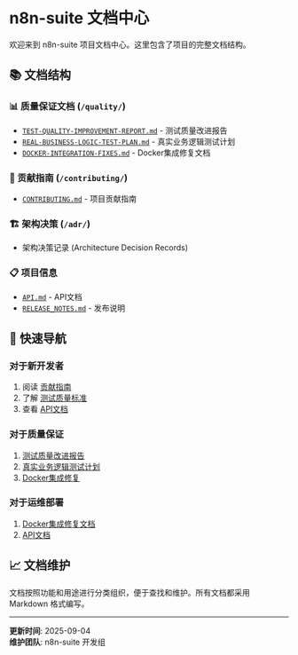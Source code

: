# n8n-suite 文档中心

欢迎来到 n8n-suite 项目文档中心。这里包含了项目的完整文档结构。

## 📚 文档结构

### 📊 质量保证文档 (`/quality/`)
- [`TEST-QUALITY-IMPROVEMENT-REPORT.md`](quality/TEST-QUALITY-IMPROVEMENT-REPORT.md) - 测试质量改进报告
- [`REAL-BUSINESS-LOGIC-TEST-PLAN.md`](quality/REAL-BUSINESS-LOGIC-TEST-PLAN.md) - 真实业务逻辑测试计划
- [`DOCKER-INTEGRATION-FIXES.md`](quality/DOCKER-INTEGRATION-FIXES.md) - Docker集成修复文档

### 🤝 贡献指南 (`/contributing/`)
- [`CONTRIBUTING.md`](contributing/CONTRIBUTING.md) - 项目贡献指南

### 🏗️ 架构决策 (`/adr/`)
- 架构决策记录 (Architecture Decision Records)

### 📋 项目信息
- [`API.md`](API.md) - API文档
- [`RELEASE_NOTES.md`](RELEASE_NOTES.md) - 发布说明

## 🎯 快速导航

### 对于新开发者
1. 阅读 [贡献指南](contributing/CONTRIBUTING.md)
2. 了解 [测试质量标准](quality/TEST-QUALITY-IMPROVEMENT-REPORT.md)
3. 查看 [API文档](API.md)

### 对于质量保证
1. [测试质量改进报告](quality/TEST-QUALITY-IMPROVEMENT-REPORT.md)
2. [真实业务逻辑测试计划](quality/REAL-BUSINESS-LOGIC-TEST-PLAN.md)
3. [Docker集成修复](quality/DOCKER-INTEGRATION-FIXES.md)

### 对于运维部署
1. [Docker集成修复文档](quality/DOCKER-INTEGRATION-FIXES.md)
2. [API文档](API.md)

## 📈 文档维护

文档按照功能和用途进行分类组织，便于查找和维护。所有文档都采用 Markdown 格式编写。

---

**更新时间**: 2025-09-04  
**维护团队**: n8n-suite 开发组
